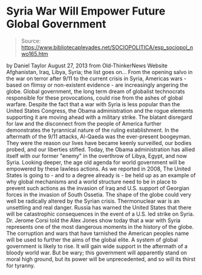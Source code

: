 # Syria War Will Empower Future Global Government

> Source: https://www.bibliotecapleyades.net/SOCIOPOLITICA/esp_sociopol_nwo165.htm

by Daniel Taylor
August 27, 2013
from
Old-ThinkerNews Website
Afghanistan, Iraq, Libya, Syria;
the list goes
on...
From the opening salvo in the war on terror
after 9/11 to the current crisis in Syria, Americas wars - based on flimsy
or non-existent evidence - are increasingly angering the globe.
Global government,
the
long term dream of globalist technocrats responsible for these
provocations, could rise from the ashes of global warfare.
Despite the fact that a war with Syria
is less popular than the United States Congress, the
Obama
administration and the rogue elements supporting it are moving
ahead with a military strike.
The blatant disregard for law and the disconnect
from the people of America further demonstrates the tyrannical nature of the
ruling establishment.
In the aftermath of
the
9/11 attacks, Al-Qaeda was the ever-present boogeyman. They were
the reason our lives have became keenly surveilled, our bodies probed, and
our liberties stifled.
Today, the Obama administration
has allied itself with our former "enemy" in the overthrow of
Libya, Egypt, and now
Syria.
Looking deeper, the age old agenda for world
government will be empowered by these lawless actions.
As
we
reported in 2008,
The United States is going to - and to a
degree already is - be held up as an example of why global mechanisms
and a world structure need to be in place to prevent such actions as
the invasion of Iraq and U.S. support of Georgian forces in the invasion
of South Ossetia.
The shape of the globe could very well be
radically altered by the Syrian crisis.
Thermonuclear war is an unsettling and real
danger. Russia has
warned the United States that there will be catastrophic consequences
in the event of a U.S. led strike on Syria.
Dr. Jerome Corsi told the Alex Jones show today
that a war with Syria represents one of the most dangerous moments in the
history of the globe.
The corruption and wars that have tarnished the
American peoples name will be used to further the aims of
the global elite.
A system of global government is likely to rise. It will gain wide support
in the aftermath of a bloody world war.
But be wary; this government will apparently
stand on moral high ground, but its power will be unprecedented, and so will
its thirst for tyranny.
